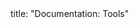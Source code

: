 <frontmatter>
title: "Documentation: Tools"
</frontmatter>

<include src="container-inPage-asFlat.md" boilerplate />